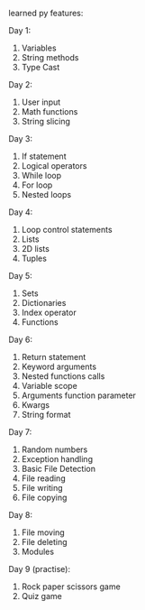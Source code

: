 learned py features:

Day 1:
1) Variables
2) String methods
3) Type Cast

Day 2: 
1) User input
2) Math functions
3) String slicing

Day 3:
1) If statement
2) Logical operators
3) While loop
4) For loop
5) Nested loops

Day 4: 
1) Loop control statements
2) Lists
3) 2D lists
4) Tuples

Day 5: 
1) Sets
2) Dictionaries
3) Index operator
4) Functions

Day 6: 
1) Return statement
2) Keyword arguments
3) Nested functions calls
4) Variable scope
5) Arguments function parameter
6) Kwargs
7) String format

Day 7:
1) Random numbers
2) Exception handling
3) Basic File Detection
4) File reading
5) File writing
6) File copying

Day 8:
1) File moving
2) File deleting
3) Modules

Day 9 (practise): 
1) Rock paper scissors game
2) Quiz game